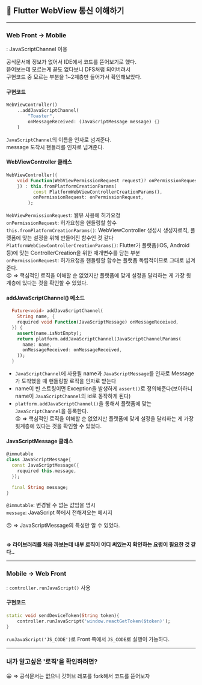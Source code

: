 ## 🎯 Flutter WebView 통신 이해하기
___
### Web Front → Moblie
: JavaScriptChannel 이용  

공식문서에 정보가 없어서 IDE에서 코드를 뜯어보기로 했다.  
뜯어보는데 모르는게 끝도 없다보니 DFS처럼 되어버려서  
구현코드 중 모르는 부분을 1~2계층만 들어가서 확인해보았다.  

#### 구현코드
```Dart
WebViewController()
	..addJavaScriptChannel(
		"Toaster", 
    	onMessageReceived: (JavaScriptMessage message) {}
	)
```
`JavaScriptChannel`의 이름을 인자로 넘겨준다.  
message 도착시 핸들러를 인자로 넘겨준다.

#### WebViewController 클래스
```Dart
WebViewController({
	void Function(WebViewPermissionRequest request)? onPermissionRequest,
    }) : this.fromPlatformCreationParams(
          const PlatformWebViewControllerCreationParams(),
          onPermissionRequest: onPermissionRequest,
        );
 ```
`WebViewPermissionRequest`: 웹뷰 사용에 허가요청  
`onPermissionRequest`: 허가요청을 핸들링할 함수  
`this.fromPlatformCreationParams()`: WebViewController 생성시 생성자로직, 플랫폼에 맞는 설정을 위해 만들어진 함수인 것 같다  
`PlatformWebCiewControllerCreationParams()`: Flutter가 플랫폼(iOS, Android 등)에 맞는 ControllerCreation을 위한 매개변수를 담는 부분  
`onPermissionRequest`: 허가요청을 핸들링할 함수는 플랫폼 독립적이므로 그대로 넘겨준다.  
😞 ⇒ 핵심적인 로직을 이해할 순 없었지만 플랫폼에 맞게 설정을 달리하는 게 가장 윗계층에 있다는 것을 확인할 수 있었다.  

#### addJavaScriptChannel() 메소드
```Dart
  Future<void> addJavaScriptChannel(
    String name, {
    required void Function(JavaScriptMessage) onMessageReceived,
  }) {
    assert(name.isNotEmpty);
    return platform.addJavaScriptChannel(JavaScriptChannelParams(
      name: name,
      onMessageReceived: onMessageReceived,
    ));
  }
```

- `JavaScriptChannel`에 사용될 name과 `JavaScriptMessage`를 인자로 Message가 도착했을 때 핸들링할 로직을 인자로 받는다  
- name이 빈 스트링이면 Exception을 발생하게 `assert()`로 정의해준다(보아하니 name이 `JavaScriptChannel`의 id로 동작하게 된다)  
- `platform.addJavaScriptChannel()`을 통해서 플랫폼에 맞는 `JavaScriptChannel`을 등록한다.  
😞 ⇒ 핵심적인 로직을 이해할 순 없었지만 플랫폼에 맞게 설정을 달리하는 게 가장 윗계층에 있다는 것을 확인할 수 있었다. 

#### JavaScriptMessage 클래스
```Dart
@immutable
class JavaScriptMessage{
  const JavaScriptMessage({
    required this.message,
  });

  final String message;
}
```
`@immutable`: 변경될 수 없는 값임을 명시  
`message`: JavaScript 쪽에서 전해져오는 메시지  

😞 ⇒ JavaScriptMessage의 특성만 알 수 있었다.  
  <br>

**⇒ 라이브러리를 처음 까보는데 내부 로직이 어디 써있는지 확인하는 요령이 필요한 것 같다..**
  
___

### Mobile → Web Front
: `controller.runJavaScript()` 사용  

#### 구현코드
``` Dart
static void sendDeviceToken(String token){
	controller.runJavaScript('window.reactGetToken($token)');
}
```
`runJavaScript('JS_CODE')`로 Front 쪽에서 `JS_CODE`로 실행이 가능하다.  
___
### 내가 알고싶은 '로직'을 확인하려면?

😀 ⇒ 공식문서는 없으니 깃허브 레포를 fork해서 코드를 뜯어보자
